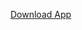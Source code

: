 <a target='blank' href="https://drive.google.com/file/d/1ayCwwadjfEI0psXb7B0uH3vnK1jg4RWh/view?usp=sharing"> Download App<a/>

